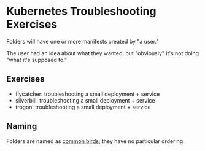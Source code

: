 # Kubernetes Troubleshooting Exercises

Folders will have one or more manifests created by "a user."

The user had an idea about what they wanted,
but "obviously" it's not doing "what it's supposed to."

## Exercises

- flycatcher: troubleshooting a small deployment + service
- silverbill: troubleshooting a small deployment + service
- trogon: troubleshooting a small deployment + service

## Naming

Folders are named as
[common birds](https://en.wikipedia.org/wiki/List_of_birds_by_common_name);
they have no particular ordering.
